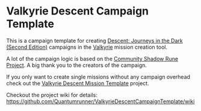 # Valkyrie Descent Campaign Template
This is a campaign template for creating [Descent: Journeys in the Dark (Second Edition)](https://descent2e.fandom.com) campaigns in the [Valkyrie](https://github.com/NPBruce/valkyrie/wiki) mission creation tool.

A lot of the campaign logic is based on the [Community Shadow Rune Project](https://descent-community.org/index.php/fan-projects-fan-content/the-shadow-rune-project/). A big thank you to the creators of the campaign.

If you only want to create single missions without any campaign overhead check out the [Valkyrie Descent Mission Template](https://github.com/Quantumrunner/ValkyrieDescentMissionTemplate) project.

Checkout the project wiki for details: https://github.com/Quantumrunner/ValkyrieDescentCampaignTemplate/wiki
